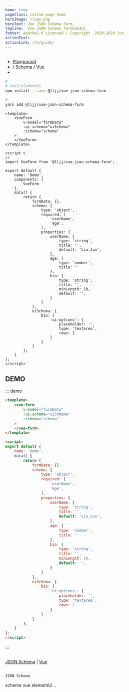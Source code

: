 ```yaml
---
home: true
pageClass: custom-page-home
heroImage: /logo.png
heroText: Vue JSON Schema Form
tagline:  Vue JSON Schema formVue3Ui
footer: Apache2.0 Licensed | Copyright  2020-2020 Jun
actionText:
actionLink: /zh/guide/
---
```


##
* [Playground ](https://form.lljj.me/ "Vue JSON Schema Form Playground")
* [](https://github.com/lljj-x/vue-json-schema-form "Vue JSON Schema github") / [Schema](https://form.lljj.me/schema-generator.html "Vue JSON Schema Form Schema") / [Vue](https://form.lljj.me/vue-editor.html)
* [](/zh/guide/todo.html)

``` bash
#
# vue2+elementUi
npm install --save @lljj/vue-json-schema-form

#
yarn add @lljj/vue-json-schema-form
```

```vue
<template>
    <VueForm
        v-model="formData"
        :ui-schema="uiSchema"
        :schema="schema"
    >
    </VueForm>
</template>

<script >
//
import VueForm from '@lljj/vue-json-schema-form';

export default {
    name: 'Demo',
    components: {
        VueForm
    },
    data() {
        return {
            formData: {},
            schema: {
                type: 'object',
                required: [
                    'userName',
                    'age',
                ],
                properties: {
                    userName: {
                        type: 'string',
                        title: '',
                        default: 'Liu.Jun',
                    },
                    age: {
                        type: 'number',
                        title: ''
                    },
                    bio: {
                        type: 'string',
                        title: '',
                        minLength: 10,
                        default: '',
                    }
                }
            },
            uiSchema: {
                bio: {
                    'ui:options': {
                        placeholder: '',
                        type: 'textarea',
                        rows: 1
                    }
                }
            }
        };
    }
};
</script>
```

>

## DEMO
::: demo
```html
<template>
    <vue-form
        v-model="formData"
        :ui-schema="uiSchema"
        :schema="schema"
    >
    </vue-form>
</template>

<script>
export default {
    name: 'Demo',
    data() {
        return {
            formData: {},
            schema: {
                type: 'object',
                required: [
                    'userName',
                    'age',
                ],
                properties: {
                    userName: {
                        type: 'string',
                        title: '',
                        default: 'Liu.Jun',
                    },
                    age: {
                        type: 'number',
                        title: ''
                    },
                    bio: {
                        type: 'string',
                        title: '',
                        minLength: 10,
                        default: '',
                    }
                }
            },
            uiSchema: {
                bio: {
                    'ui:options': {
                        placeholder: '',
                        type: 'textarea',
                        rows: 1
                    }
                }
            }
        };
    }
};
</script>
```
:::

##
[JSON Schema](https://json-schema.org/understanding-json-schema/index.html) |
[Vue](https://cn.vuejs.org/)

##
 `JSON Schema`

schema vue elementUi ..
